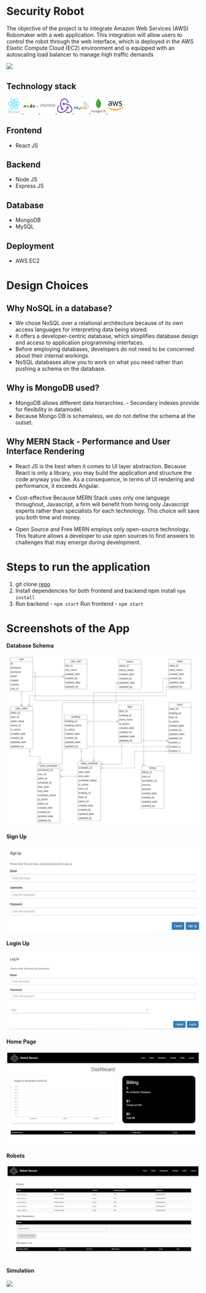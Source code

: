 # Security Robot
<p> The objective of the project is to integrate Amazon Web Services (AWS) Robomaker with a web application. This integration will allow users to control the robot through the web interface, which is deployed in the AWS Elastic Compute Cloud (EC2) environment and is equipped with an autoscaling load balancer to manage high traffic demands </p>

<img src="https://tech.bitbank.cc/content/images/2018/11/rotate.mov.gif">

## Technology stack
<p align="left"> 
  <a href="https://reactjs.org/" target="_blank" rel="noreferrer"> <img src="https://raw.githubusercontent.com/devicons/devicon/master/icons/react/react-original-wordmark.svg" alt="react" width="40" height="40"/> </a> <a href="https://nodejs.org" target="_blank" rel="noreferrer"> <img src="https://raw.githubusercontent.com/devicons/devicon/master/icons/nodejs/nodejs-original-wordmark.svg" alt="nodejs" width="40" height="40"/> </a> <a href="https://expressjs.com" target="_blank" rel="noreferrer"> <img src="https://raw.githubusercontent.com/devicons/devicon/master/icons/express/express-original-wordmark.svg" alt="express" width="40" height="40"/> </a> <a href="https://redux.js.org" target="_blank" rel="noreferrer"> <img src="https://raw.githubusercontent.com/devicons/devicon/master/icons/redux/redux-original.svg" alt="redux" width="40" height="40"/> </a> <a href="https://www.mysql.com/" target="_blank" rel="noreferrer"> <img src="https://raw.githubusercontent.com/devicons/devicon/master/icons/mysql/mysql-original-wordmark.svg" alt="mysql" width="40" height="40"/> </a> <a href="https://www.mongodb.com/" target="_blank" rel="noreferrer"> <img src="https://raw.githubusercontent.com/devicons/devicon/master/icons/mongodb/mongodb-original-wordmark.svg" alt="mongodb" width="40" height="40"/> </a> <a href="https://aws.amazon.com" target="_blank" rel="noreferrer"> <img src="https://raw.githubusercontent.com/devicons/devicon/master/icons/amazonwebservices/amazonwebservices-original-wordmark.svg" alt="aws" width="40" height="40"/> </a> 
</p>

## Frontend

- React JS

## Backend

- Node JS
- Express JS

## Database

- MongoDB
- MySQL

## Deployment

- AWS EC2

# Design Choices

## Why NoSQL in a database?

- We chose NoSQL over a relational architecture because of its own access languages for interpreting data being stored.
- It offers a developer-centric database, which simplifies database design and access to application programming interfaces.
- Before employing databases, developers do not need to be concerned about their internal workings.
- NoSQL databases allow you to work on what you need rather than pushing a schema on the database.

## Why is MongoDB used?

- MongoDB allows different data hierarchies. - Secondary indexes provide for flexibility in datamodel.
- Because Mongo DB is schemaless, we do not define the schema at the outset.

## Why MERN Stack - Performance and User Interface Rendering
- React JS is the best when it comes to UI layer abstraction. Because React is only a library, you may build the application and structure the code anyway you like. As a consequence, in terms of UI rendering and performance, it exceeds Angular.

- Cost-effective
Because MERN Stack uses only one language throughout, Javascript, a firm will benefit from hiring only Javascript experts rather than specialists for each technology. This choice will save you both time and money.

- Open Source and Free
MERN employs only open-source technology. This feature allows a developer to use open sources to find answers to challenges that may emerge during development.

# Steps to run the application
1. git clone [repo](https://github.com/paavamaani/Security-Robot)
2. Install dependencies for both frontend and backend npm install ```npm install```
3. Run backend - ```npm start``` 
   Run frontend - ```npm start```

# Screenshots of the App

#### Database Schema
<img src="./images/database.png">

#### Sign Up
<img src="./images/signup.png">

#### Login Up
<img src="./images/login.png">

#### Home Page
<img src="./images/home.png">

#### Robots
<img src="./images/robots.png">

#### Simulation
<img src="https://tech.bitbank.cc/content/images/2018/11/rotate.mov.gif">

